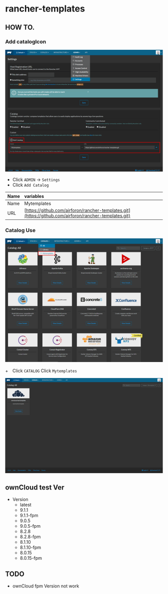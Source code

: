 # rancher-templates
## HOW TO.
### Add catalogIcon
![](./images/01.png)
+ Click `ADMIN` → `Settings`
+ Click `Add Catalog`

| Name | variables |
|:-|:-|
| Name | Mytemplates |
| URL | [https://github.com/airforon/rancher-templates.git](https://github.com/airforon/rancher-templates.git) |

### Catalog Use
![](./images/02.png)
  
+　Click `CATALOG` Click `Mytemplates`
  
![](./images/03.png)



## ownCloud test Ver
+ Version
  + latest
  + 9.1.1
  + 9.1.1-fpm
  + 9.0.5
  + 9.0.5-fpm
  + 8.2.8
  + 8.2.8-fpm
  + 8.1.10
  + 8.1.10-fpm
  + 8.0.15
  + 8.0.15-fpm

## TODO
+ ownCloud fpm Version not work
